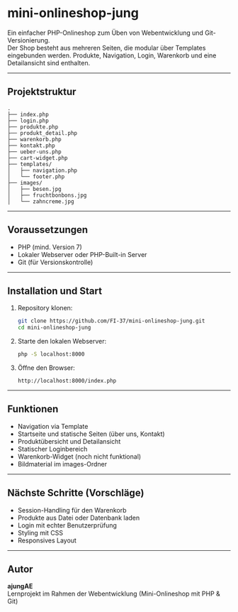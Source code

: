 # mini-onlineshop-jung

Ein einfacher PHP-Onlineshop zum Üben von Webentwicklung und Git-Versionierung.  
Der Shop besteht aus mehreren Seiten, die modular über Templates eingebunden werden. Produkte, Navigation, Login, Warenkorb und eine Detailansicht sind enthalten.

---

## Projektstruktur 

```
.
├── index.php
├── login.php
├── produkte.php
├── produkt_detail.php
├── warenkorb.php
├── kontakt.php
├── ueber-uns.php
├── cart-widget.php
├── templates/
│   ├── navigation.php
│   └── footer.php
├── images/
│   ├── besen.jpg
│   ├── fruchtbonbons.jpg
│   └── zahncreme.jpg
```

---

## Voraussetzungen

- PHP (mind. Version 7)
- Lokaler Webserver oder PHP-Built-in Server
- Git (für Versionskontrolle)

---

## Installation und Start

1. Repository klonen:

   ```bash
   git clone https://github.com/FI-37/mini-onlineshop-jung.git
   cd mini-onlineshop-jung
   ```

2. Starte den lokalen Webserver:

   ```bash
   php -S localhost:8000
   ```

3. Öffne den Browser:

   ```
   http://localhost:8000/index.php
   ```

---

## Funktionen

- Navigation via Template
- Startseite und statische Seiten (über uns, Kontakt)
- Produktübersicht und Detailansicht
- Statischer Loginbereich
- Warenkorb-Widget (noch nicht funktional)
- Bildmaterial im images-Ordner

---

## Nächste Schritte (Vorschläge)

- Session-Handling für den Warenkorb
- Produkte aus Datei oder Datenbank laden
- Login mit echter Benutzerprüfung
- Styling mit CSS
- Responsives Layout

---

## Autor

**ajungAE**  
Lernprojekt im Rahmen der Webentwicklung (Mini-Onlineshop mit PHP & Git)
